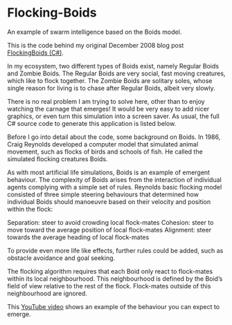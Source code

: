 # Flocking-Boids
An example of swarm intelligence based on the Boids model.

This is the code behind my original December 2008 blog post [FlockingBoids (C#)](http://www.robosoup.com/2008/12/flocking-boids-c.html).

In my ecosystem, two different types of Boids exist, namely Regular Boids and Zombie Boids. The Regular Boids are very social, fast moving creatures, which like to flock together. The Zombie Boids are solitary soles, whose single reason for living is to chase after Regular Boids, albeit very slowly.

There is no real problem I am trying to solve here, other than to enjoy watching the carnage that emerges! It would be very easy to add nicer graphics, or even turn this simulation into a screen saver. As usual, the full C# source code to generate this application is listed below.

Before I go into detail about the code, some background on Boids. In 1986, Craig Reynolds developed a computer model that simulated animal movement, such as flocks of birds and schools of fish. He called the simulated flocking creatures Boids.

As with most artificial life simulations, Boids is an example of emergent behaviour. The complexity of Boids arises from the interaction of individual agents complying with a simple set of rules. Reynolds basic flocking model consisted of three simple steering behaviours that determined how individual Boids should manoeuvre based on their velocity and position within the flock:

Separation: steer to avoid crowding local flock-mates
Cohesion: steer to move toward the average position of local flock-mates
Alignment: steer towards the average heading of local flock-mates

To provide even more life like effects, further rules could be added, such as obstacle avoidance and goal seeking.

The flocking algorithm requires that each Boid only react to flock-mates within its local neighbourhood. This neighbourhood is defined by the Boid’s field of view relative to the rest of the flock. Flock-mates outside of this neighbourhood are ignored.

This [YouTube video](https://youtu.be/HBvin3jXjsQ) shows an example of the behaviour you can expect to emerge.
